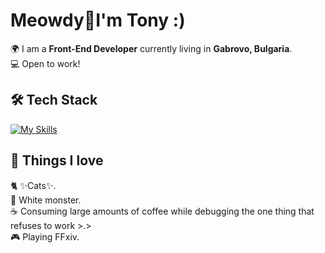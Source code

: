 # Meowdy👋I'm Tony :)

🌍 I am a **Front-End Developer** currently living in **Gabrovo, Bulgaria**.  
💻 Open to work!  


## 🛠️ Tech Stack  
[![My Skills](https://skillicons.dev/icons?i=html,css,php,mysql,js,cpp,cs)](https://skillicons.dev)


## 💓 Things I love  
🐈 ✨Cats✨.  
🔋 White monster.  
☕ Consuming large amounts of coffee while debugging the one thing that refuses to work >.>    
🎮 Playing FFxiv.
